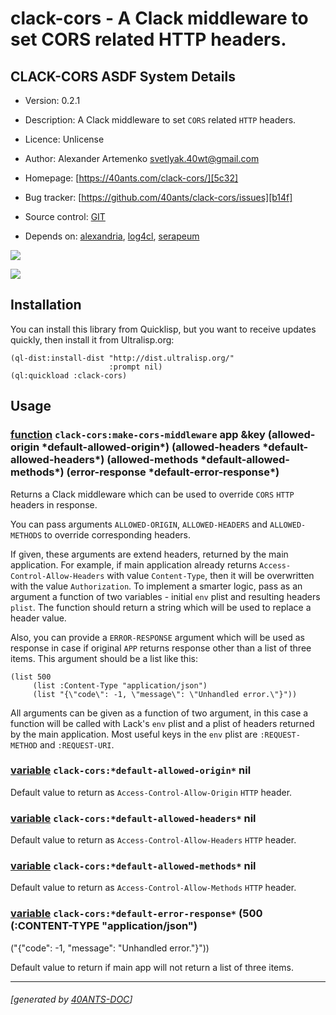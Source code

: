 <a id="x-28CLACK-CORS-DOCS-2FINDEX-3A-40README-2040ANTS-DOC-2FLOCATIVES-3ASECTION-29"></a>

# clack-cors - A Clack middleware to set CORS related HTTP headers.

<a id="clack-cors-asdf-system-details"></a>

## CLACK-CORS ASDF System Details

* Version: 0.2.1

* Description: A Clack middleware to set `CORS` related `HTTP` headers.

* Licence: Unlicense

* Author: Alexander Artemenko <svetlyak.40wt@gmail.com>

* Homepage: [https://40ants.com/clack-cors/][5c32]

* Bug tracker: [https://github.com/40ants/clack-cors/issues][b14f]

* Source control: [GIT][74db]

* Depends on: [alexandria][8236], [log4cl][7f8b], [serapeum][c41d]

[![](https://github-actions.40ants.com/40ants/clack-cors/matrix.svg?only=ci.run-tests)][1700]

![](http://quickdocs.org/badge/clack-cors.svg)

<a id="x-28CLACK-CORS-DOCS-2FINDEX-3A-3A-40INSTALLATION-2040ANTS-DOC-2FLOCATIVES-3ASECTION-29"></a>

## Installation

You can install this library from Quicklisp, but you want to receive updates quickly, then install it from Ultralisp.org:

```
(ql-dist:install-dist "http://dist.ultralisp.org/"
                      :prompt nil)
(ql:quickload :clack-cors)
```
<a id="x-28CLACK-CORS-DOCS-2FINDEX-3A-3A-40USAGE-2040ANTS-DOC-2FLOCATIVES-3ASECTION-29"></a>

## Usage

<a id="x-28CLACK-CORS-3AMAKE-CORS-MIDDLEWARE-20FUNCTION-29"></a>

### [function](859c) `clack-cors:make-cors-middleware` app &key (allowed-origin \*default-allowed-origin\*) (allowed-headers \*default-allowed-headers\*) (allowed-methods \*default-allowed-methods\*) (error-response \*default-error-response\*)

Returns a Clack middleware which can be used to override `CORS` `HTTP` headers in response.

You can pass arguments `ALLOWED-ORIGIN`, `ALLOWED-HEADERS` and `ALLOWED-METHODS` to override corresponding headers.

If given, these arguments are extend headers, returned by the main application. For example, if main application
already returns `Access-Control-Allow-Headers` with value `Content-Type`, then it will be overwritten with
the value `Authorization`. To implement a smarter logic, pass as an argument a function of two variables - initial
`env` plist and resulting headers `plist`. The function should return a string which will be used
to replace a header value.

Also, you can provide a `ERROR-RESPONSE` argument which will be used as response
in case if original `APP` returns response other than a list of three items. This argument
should be a list like this:

```
(list 500
     (list :Content-Type "application/json")
     (list "{\"code\": -1, \"message\": \"Unhandled error.\"}"))
```
All arguments can be given as a function of two argument, in this case a function
will be called with Lack's `env` plist and a plist of headers returned by the main application.
Most useful keys in the `env` plist are `:REQUEST-METHOD` and `:REQUEST-URI`.

<a id="x-28CLACK-CORS-3A-2ADEFAULT-ALLOWED-ORIGIN-2A-20-28VARIABLE-29-29"></a>

### [variable](1e79) `clack-cors:*default-allowed-origin*` nil

Default value to return as `Access-Control-Allow-Origin` `HTTP` header.

<a id="x-28CLACK-CORS-3A-2ADEFAULT-ALLOWED-HEADERS-2A-20-28VARIABLE-29-29"></a>

### [variable](1133) `clack-cors:*default-allowed-headers*` nil

Default value to return as `Access-Control-Allow-Headers` `HTTP` header.

<a id="x-28CLACK-CORS-3A-2ADEFAULT-ALLOWED-METHODS-2A-20-28VARIABLE-29-29"></a>

### [variable](ade4) `clack-cors:*default-allowed-methods*` nil

Default value to return as `Access-Control-Allow-Methods` `HTTP` header.

<a id="x-28CLACK-CORS-3A-2ADEFAULT-ERROR-RESPONSE-2A-20-28VARIABLE-29-29"></a>

### [variable](a476) `clack-cors:*default-error-response*` (500 (:CONTENT-TYPE "application/json")
 ("{\"code\": -1, \"message\": \"Unhandled error.\"}"))

Default value to return if main app will not return a list of three items.


[5c32]: https://40ants.com/clack-cors/
[74db]: https://github.com/40ants/clack-cors
[1700]: https://github.com/40ants/clack-cors/actions
[1e79]: https://github.com/40ants/clack-cors/blob/96c25874cd1bdebe6872a7cac1ead14773e6bdfe/src/core.lisp#L18
[1133]: https://github.com/40ants/clack-cors/blob/96c25874cd1bdebe6872a7cac1ead14773e6bdfe/src/core.lisp#L21
[ade4]: https://github.com/40ants/clack-cors/blob/96c25874cd1bdebe6872a7cac1ead14773e6bdfe/src/core.lisp#L24
[a476]: https://github.com/40ants/clack-cors/blob/96c25874cd1bdebe6872a7cac1ead14773e6bdfe/src/core.lisp#L27
[859c]: https://github.com/40ants/clack-cors/blob/96c25874cd1bdebe6872a7cac1ead14773e6bdfe/src/core.lisp#L66
[b14f]: https://github.com/40ants/clack-cors/issues
[8236]: https://quickdocs.org/alexandria
[7f8b]: https://quickdocs.org/log4cl
[c41d]: https://quickdocs.org/serapeum

* * *
###### [generated by [40ANTS-DOC](https://40ants.com/doc/)]
